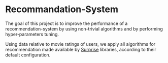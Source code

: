 # Recommandation-System
The goal of this project is to improve the performance of a recommendation-system by using non-trivial algorithms and by performing hyper-parameters tuning.

Using data relative to movie ratings of users, we apply all algorithms for recommendation made available by [Surprise](http://surpriselib.com/) libraries, according to their default configuration.


